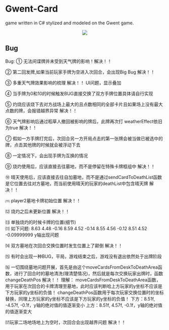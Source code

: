 # Gwent-Card
game written in C# stylized and modeled on the Gwent game.

<div style="text-align:center"><img src="../master/Assets/Images/screen.PNG"></div>


## Bug
Bug: 
① 无法间谍牌并未受到天气牌的影响！解决！！

② 第二回发牌,如果当前玩家手牌为空进入次回合，会出现Big Bug  解决！！

③ 多重天气牌效果影响的梳理   解决！！ UI问题，显示叠加

④ 当手牌为0和10的时候触发BUG直接交换了双方手牌位置具体请自行实现 

⑤ 灼烧应该烧下去对方战场上最大的且点数相同的全部卡片且如果场上没有最大点数的牌，会报错越界异常	解决！！

⑥ 天气牌影响后通过稻草人撤回被影响的牌后，此牌再次打 weatherEffect依旧为true	解决！！

⑦ 假如一方手牌打完后，次回合另一方开局点击的第一张牌会被当做已被选中的牌，点击其他牌的时候就会被浮动下去 

⑧ 一定情况下，会出现手牌为互换的情况

⑨ 烧灼使用后，应该直接去往墓地，而不是停留在特殊卡牌框组中 解决！！

⑩ 晴天使用后，应该直接去往自加墓地，而不是通过sendCardToDeathList函数是它位置去往对方墓地，而当前使用晴天的玩家的deathList中包含晴天牌 解决！！

⑾ player2墓地卡牌初始位置	解决！！

⑿ 烧灼之后未更新位置		解决！！

⒀ 单独烧灼的时候卡牌的位置(细节)  
⑾ 如下问题:
8.63 4.48 -0.16
8.59 4.52 -0.14
8.55 4.56 -0.12
8.51 4.52 -0.09999999
y轴出现问题

⒁ 双方墓地在次回合交换位置时发生位置上了颠倒 解决！！

⒂ 有时会出现一种BUG，平局，游戏结束之后，游戏没有退出依然处于出牌阶段
 
⒃ 一切围绕墓地问题开展，首先是由这个moveCardsFromDeskToDeathArea函数，进行了回合时的墓地清洗(理清楚情况)，然后就是每次交换玩家出牌时，函数changeDeathPos 解决！！
理解：
moveCardsFromDeskToDeathArea函数，用于玩家在次回合的卡牌清理至墓地，此时应该判断哈上方玩家的y坐标不应该是下方玩家的y坐标的负值！
changeDeathPos函数用于每次玩家交换位置时的坐标替换，同理上方玩家的y坐标不应该是下方玩家的y坐标的负值！
下方：8.51f, -4.57f, -0.1f，y轴的绝对值的值逐渐变小
上方：8.51f, 4.57f, -0.1f，y轴的绝对值的值逐渐变大

⒄玩家二场地场地上为空时，次回合会出现越界问题 解决！！


